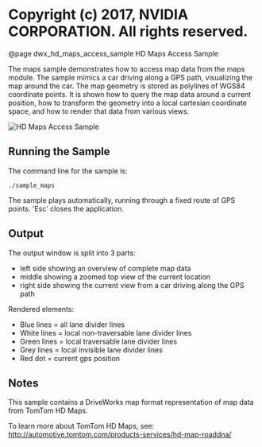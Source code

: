 # Copyright (c) 2017, NVIDIA CORPORATION.  All rights reserved.

@page dwx_hd_maps_access_sample HD Maps Access Sample

The maps sample demonstrates how to access map data from the maps module. The sample 
mimics a car driving along a GPS path, visualizing the map around the car.
The map geometry is stored as polylines of WGS84 coordinate points. It is shown
how to query the map data around a current position, how to transform the
geometry into a local cartesian coordinate space, and how to render that
data from various views.

![HD Maps Access Sample](sample_maps.png)

## Running the Sample

The command line for the sample is:

    ./sample_maps

The sample plays automatically, running through a fixed route of GPS points.
'Esc' closes the application.

## Output

The output window is split into 3 parts:
- left side showing an overview of complete map data
- middle showing a zoomed top view of the current location
- right side showing the current view from a car driving along the GPS path

Rendered elements:

- Blue lines = all lane divider lines
- White lines = local non-traversable lane divider lines
- Green lines = local traversable lane divider lines
- Grey lines = local invisible lane divider lines
- Red dot = current gps position

## Notes
This sample contains a DriveWorks map format representation of
map data from TomTom HD Maps.

To learn more about TomTom HD Maps, see: <br>
<a href="http://automotive.tomtom.com/products-services/hd-map-roaddna/">http://automotive.tomtom.com/products-services/hd-map-roaddna/</a>

